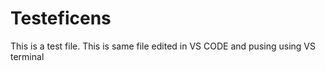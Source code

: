 # Testeficens
This is a test file.
This is same file edited in VS CODE and pusing using VS terminal 
